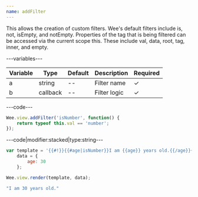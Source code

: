 ```yaml
---
name: addFilter
---
```


This allows the creation of custom filters. Wee's default filters include is, not, isEmpty, and notEmpty. Properties of the tag that is being filtered can be accessed via the current scope this. These include val, data, root, tag, inner, and empty.

---variables---

| Variable | Type     | Default | Description  | Required |
| -------- | -------- | ------- | ------------ | -------- |
| a        | string   | --      | Filter name  | ✓ |
| b        | callback | --      | Filter logic | ✓ |

---code---

```javascript
Wee.view.addFilter('isNumber', function() {
	return typeof this.val == 'number';
});
```

---code|modifier:stacked|type:string---

```javascript
var template = '{{#!}}{{#age|isNumber}}I am {{age}} years old.{{/age}}{{/!}}',
	data = {
		age: 30
	};

Wee.view.render(template, data);
```

```javascript
"I am 30 years old."
```